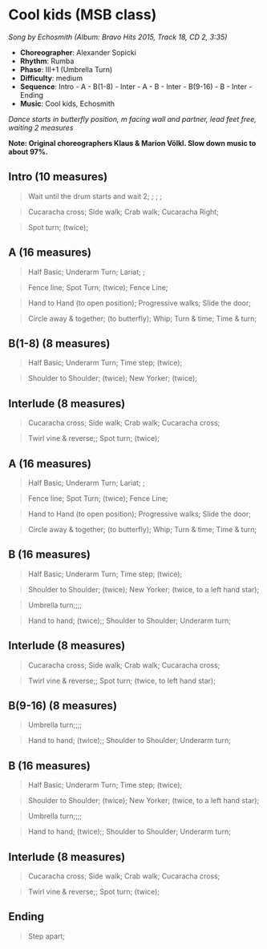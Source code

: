 # Cool kids (MSB class)
*Song by Echosmith (Album: Bravo Hits 2015, Track 18, CD 2, 3:35)*

* **Choreographer**: Alexander Sopicki
* **Rhythm**: Rumba
* **Phase**: III+1 (Umbrella Turn)
* **Difficulty**: medium
* **Sequence**: Intro - A - B(1-8) - Inter - A - B - Inter - B(9-16) - B - Inter - Ending
* **Music**: Cool kids, Echosmith

*Dance starts in butterfly position, m facing wall and partner, lead feet free, waiting 2 measures*

**Note: Original choreographers Klaus & Marion Völkl. Slow down music to about 97%.**

## Intro (10 measures)

> Wait until the drum starts and wait 2; ; ; ;

> Cucaracha cross; Side walk; Crab walk; Cucaracha Right;

> Spot turn; (twice);

## A (16 measures)

> Half Basic; Underarm Turn; Lariat; ;

> Fence line; Spot Turn; (twice); Fence Line;

> Hand to Hand (to open position); Progressive walks; Slide the door;

> Circle away & together; (to butterfly); Whip; Turn & time; Time & turn;

## B(1-8) (8 measures)

> Half Basic; Underarm Turn; Time step; (twice);

> Shoulder to Shoulder; (twice); New Yorker; (twice);

## Interlude (8 measures)

> Cucaracha cross; Side walk; Crab walk; Cucaracha cross;

> Twirl vine & reverse;; Spot turn; (twice);

## A (16 measures)


> Half Basic; Underarm Turn; Lariat; ;

> Fence line; Spot Turn; (twice); Fence Line;

> Hand to Hand (to open position); Progressive walks; Slide the door;

> Circle away & together; (to butterfly); Whip; Turn & time; Time & turn;


## B (16 measures)

> Half Basic; Underarm Turn; Time step; (twice);

> Shoulder to Shoulder; (twice); New Yorker; (twice, to a left hand star);

> Umbrella turn;;;;

> Hand to hand; (twice);; Shoulder to Shoulder; Underarm turn;

## Interlude (8 measures)

> Cucaracha cross; Side walk; Crab walk; Cucaracha cross;

> Twirl vine & reverse;; Spot turn; (twice, to left hand star);

## B(9-16) (8 measures)

> Umbrella turn;;;;

> Hand to hand; (twice);; Shoulder to Shoulder; Underarm turn;

## B (16 measures)

> Half Basic; Underarm Turn; Time step; (twice);

> Shoulder to Shoulder; (twice); New Yorker; (twice, to a left hand star);

> Umbrella turn;;;;

> Hand to hand; (twice);; Shoulder to Shoulder; Underarm turn;

## Interlude (8 measures)

> Cucaracha cross; Side walk; Crab walk; Cucaracha cross;

> Twirl vine & reverse;; Spot turn; (twice);

## Ending

> Step apart;
